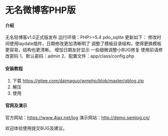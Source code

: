 # 无名微博客PHP版

#### 介绍
无名轻博客v1.0正式版发布
运行环境：PHP>=5.4 pdo_sqlite
更新如下：
修改时间使用laydate插件，日期修改更加清晰明了
调整了模板目录结构，使得更换模板更容易，结构也更清晰。
增加日期友好显示
一些细微调整小BUG修复
使用前请修改密码
1、默认密码：admin
2、配置文件：app/class/config.php



#### 安装教程

1. 下载 https://gitee.com/daimaguo/wmphp/blob/master/qblog.zip
2. 解压
3. 使用

#### 官网及演示

官方网站：https://www.4jax.net/log
演示网站：http://demo.semlog.cn/

欢迎体验使用提交BUG及建议。